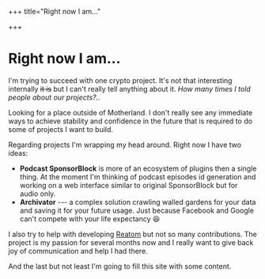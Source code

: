 +++
title="Right now I am..."

+++

# Right now I am...

I'm trying to succeed with one crypto project. It's not that interesting internally ~~it is~~ but I can't really tell anything about it. *How many times I told people about our projects?..*

Looking for a place outside of Motherland. I don't really see any immediate ways to achieve stability and confidence in the future that is required to do some of projects I want to build.

Regarding projects I'm wrapping my head around. Right now I have two ideas:
- **Podcast SponsorBlock** is more of an ecosystem of plugins then a single thing. At the moment I'm thinking of podcast episodes id generation and working on a web interface similar to original SponsorBlock but for audio only.
- **Archivator** --- a complex solution crawling walled gardens for your data and saving it for your future usage. Just because Facebook and Google can't compete with your life expectancy 😆

I also try to help with developing [Reatom](https://reatom.dev) but not so many contributions. The project is my passion for several months now and I really want to give back joy of communication and help I had there.

And the last but not least I'm going to fill this site with some content.
